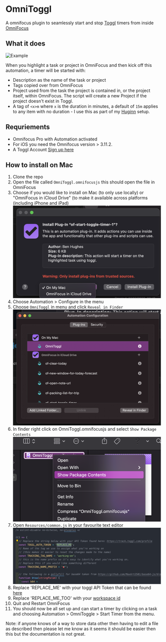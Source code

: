 # OmniToggl
A omnifocus plugin to seamlessly start and stop [Toggl](https://track.toggl.com/timer) timers from inside [OmniFocus](https://www.omnigroup.com/omnifocus/)

## What it does


![Example](img/Dec-29-2020-18-58-28.gif)


When you highlight a task or project in OmniFocus and then kick off this automation, a timer will be started with:
- Description as the name of the task or project
- Tags copied over from OmniFocus
- Project used from the task the project is contained in, or the project itself, within OmniFocus. The script will create a new Project if the project doesn't exist in Toggl.
- A tag of `<x>m` where `x` is the duration in minutes, a default of `15m` applies to any item with no duration - I use this as part of my [Huginn](https://github.com/huginn/huginn) setup.

## Requriements
- Omnifocus Pro with Automation activated
- For iOS you need the Omnifocus version > 3.11.2.
- A Toggl Account [Sign up here](https://track.toggl.com/timer)

## How to install on Mac
1. Clone the repo
2. Open the file called `OmniToggl.omnifocusjs` this should open the file in OmniFocus
3. Choose if you would like to install on Mac (to only use locally) or "OmniFocus in iCloud Drive" (to make it available across platforms (including iPhone and iPad)
![Omnifocus Dialog](img/Screenshot-1.png)
4. Choose Automation > Configure in the menu
5. Choose `OmniToggl` in menu and click `Reveal in Finder`
![Omnifocus Dialog](img/Screenshot-3.png)
6. In finder right click on OmniToggl.omnifocusjs and select `Show Package Contents`
![Omnifocus Dialog](img/Screenshot-4.png)
7. Open `Resources/common.js` in your favourite text editor
![Omnifocus Dialog](img/Screenshot-6.png)
8. Replace 'REPLACE_ME' with your toggl API Token that can be found [here](https://track.toggl.com/profile)
9. Replace 'REPLACE_ME_TOO' with your [workspace id](https://developers.track.toggl.com/docs/workspace)
10. Quit and Restart OmniFocus
11. You should now be all set up and can start a timer by clicking on a task and choosing Automation > OmniToggle > Start Timer from the menu.

Note: if anyone knows of a way to store data other then having to edit a file as described then please let me know as it seems it should be easier then this but the documentation is not great.
